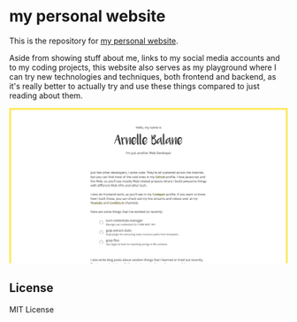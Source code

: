 # my personal website

This is the repository for [my personal website](https://arnellebalane.com).

Aside from showing stuff about me, links to my social media accounts and to my coding projects, this website also serves as my playground where I can try new technologies and techniques, both frontend and backend, as it's really better to actually try and use these things compared to just reading about them.


![screenshot](screenshot.png)


## License

MIT License
